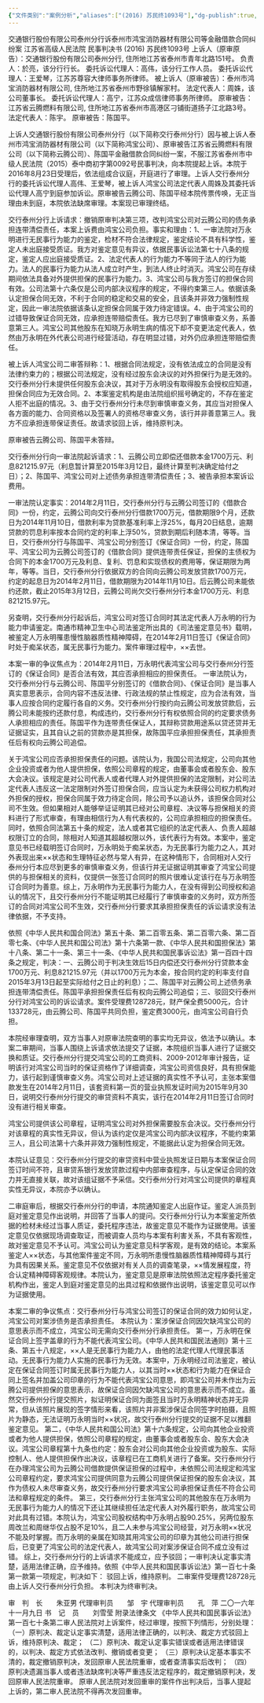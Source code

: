 ```yaml
---
{"文件类别":"案例分析","aliases":["(2016) 苏民终1093号"],"dg-publish":true,"permalink":"/案例分析case/裁判文书/交通银行股份有限公司泰州分行诉泰州市鸿宝消防器材有限公司等金融借款合同纠纷案/","dgPassFrontmatter":true,"created":"2024-07-10T09:46:01.741+08:00","updated":"2024-09-11T13:02:18.336+08:00"}
---
```


交通银行股份有限公司泰州分行诉泰州市鸿宝消防器材有限公司等金融借款合同纠纷案
江苏省高级人民法院
民事判决书
(2016) 苏民终1093号
上诉人（原审原告）：交通银行股份有限公司泰州分行, 住所地江苏省泰州市青年北路151号。
负责人：於亮，该分行行长。
委托诉讼代理人：高伟，该分行工作人员。
委托诉讼代理人：王爱琴，江苏苏尊容大律师事务所律师。
被上诉人（原审被告）：泰州市鸿宝消防器材有限公司, 住所地江苏省泰州市野徐镇解家村。
法定代表人：周姝，该公司董事长。
委托诉讼代理人：高宁，江苏众成信律师事务所律师。
原审被告：江苏省云腾燃料有限公司, 住所地江苏省泰州市高港区刁铺街道扬子江北路3号。
法定代表人：陈宇。
原审被告：陈国平。

上诉人交通银行股份有限公司泰州分行（以下简称交行泰州分行）因与被上诉人泰州市鸿宝消防器材有限公司（以下简称鸿宝公司）、原审被告江苏省云腾燃料有限公司（以下简称云腾公司）、陈国平金融借款合同纠纷一案，不服江苏省泰州市中级人民法院（2015）泰中商初字第0092号民事判决，向本院提起上诉。本院于2016年8月23日受理后，依法组成合议庭，开庭进行了审理。上诉人交行泰州分行的委托诉讼代理人高伟、王爱琴，被上诉人鸿宝公司法定代表人周姝及其委托诉讼代理人高宁到庭参加诉讼。原审被告云腾公司、陈国平经本院传票传唤，无正当理由未到庭，本院依法缺席审理。本案现已审理终结。

交行泰州分行上诉请求：撤销原审判决第三项，改判鸿宝公司对云腾公司的债务承担连带清偿责任，本案上诉费由鸿宝公司负担。事实和理由：1、一审法院对万永明进行无民事行为能力的鉴定，检材不符合法律规定，鉴定结论不具有科学性，鉴定人未出庭接受质证。我方对鉴定意见有异议，依据民事诉讼法第七十八条的规定，鉴定人应出庭接受质证。2、法定代表人的行为能力不等同于法人的行为能力。法人的民事行为能力从法人成立时产生，到法人终止时消灭。鸿宝公司在存续期间依法具备对外提供担保的民事行为能力。3、鸿宝公司与我方签订的担保合同有效。公司法第十六条仅是公司内部决议程序的规定，不得约束第三人。依据该条认定担保合同无效，不利于合同的稳定和交易的安全，且该条并非效力强制性规定，因此一审法院依据该条认定担保合同属于效力待定错误。4、由于鸿宝公司的过错导致保证合同无效，应承担连带赔偿责任。我方已尽到了审慎审查义务，系善意第三人。鸿宝公司其他股东在知晓万永明生病的情况下却不变更法定代表人，依然由万永明在外代表公司进行经营活动，存在明显过错，对外仍应承担连带赔偿责任。

被上诉人鸿宝公司二审答辩称：1、根据合同法规定，没有依法成立的合同是没有法律约束力的；根据公司法规定，没有经过股东会决议的对外担保行为是无效的。交行泰州分行未提供任何股东会决议，其对于万永明没有取得股东会授权应知道，担保合同应为无效合同。2、本案鉴定机构是由法院组织摇号确定的，不存在鉴定人拒不出庭的情况。3、由于交行泰州分行未尽到审慎审查义务，其应当对担保人各方面的能力、合同资格以及签署人的资格尽审查义务，该行并非善意第三人。我方不应承担连带保证责任。故请求驳回上诉，维持原判决。

原审被告云腾公司、陈国平未答辩。

交行泰州分行向一审法院起诉请求：1、云腾公司立即偿还借款本金1700万元、利息821215.97元（利息暂计算至2015年3月12日，最终计算至判决确定给付之日）；2、陈国平、鸿宝公司对上述债务承担连带清偿责任；3、被告承担本案诉讼费用。

一审法院认定事实：2014年2月11日，交行泰州分行与云腾公司签订的《借款合同》一份，约定，云腾公司向交行泰州分行借款1700万元，借款期限9个月，还款日为2014年11月10日，借款利率为贷款基准利率上浮25%，每月20日结息，逾期贷款的罚息利率按本合同约定的利率上浮50%，贷款到期后利随本清，等等。当日，交行泰州分行与陈国平、鸿宝公司分别签订《保证合同》一份，约定，陈国平、鸿宝公司为云腾公司签订的《借款合同》提供连带责任保证，担保的主债权为合同下的本金1700万元及利息、复利、罚息和实现债权的费用等，保证期限为两年，等等。当日，交行泰州分行依据双方的合同向云腾公司发放贷款1700万元，约定的起息日为2014年2月11日，借款期限为2014年11月10日。后云腾公司未能依约还款，截止2015年3月12日，云腾公司尚欠交行泰州分行本金1700万元、利息821215.97元。

另查明，交行泰州分行起诉后，鸿宝公司对签订合同时其法定代表人万永明的行为能力申请鉴定。南通市精神卫生中心司法鉴定所出具的《司法鉴定意见书》载明，被鉴定人万永明罹患慢性脑器质性精神障碍，在2014年2月11日签订《保证合同》时处于痴呆状态，属无民事行为能力。案件审理过程中，××去世。

本案一审的争议焦点为：2014年2月11日，万永明代表鸿宝公司与交行泰州分行签订的《保证合同》是否合法有效，其应否承担相应的担保责任。
一审法院认为，交行泰州分行与云腾公司、陈国平分别签订的《借款合同》、《保证合同》是当事人真实意思表示，合同内容不违反法律、行政法规的禁止性规定，应为合法有效，当事人应按合同约定履行各自的义务。交行泰州分行按约向云腾公司发放贷款后，云腾公司未能按约还款付息，构成违约，交行泰州分行有权依照合同的约定要求债务人承担相应的责任。陈国平作为连带责任保证人，其辩称贷款用途系以贷还贷并无证据证实，且其自认之前的贷款亦是其担保，故陈国平应承担担保责任，其承担责任后有权向云腾公司追偿。

关于鸿宝公司应否承担担保责任的问题。该院认为，我国公司法规定，公司向其他企业投资或者为他人提供担保，依照公司章程的规定，由董事会或者股东会、股东大会决议。该规定是对公司代表人或者代理人对外提供担保的法定限制，对公司法定代表人违反这一法定限制对外签订担保合同，应当认定为未获得公司权力机构对外担保的授权，担保合同属于效力待定合同，除公司予以追认外，该担保合同对公司不生效。但如果相对人能够举证证明其已经对公司章程、决议等与担保相关的资料进行了形式审查，有理由相信行为人有代表权的，公司应承担相应的担保责任。同时，依照合同法第五十条的规定，法人或者其它组织的法定代表人、负责人超越权限订立的合同，除相对人知道其超越权限以外，该代表行为有效。本案中，鉴定意见书已经载明签订合同时，万永明处于痴呆状态，为无民事行为能力之人，其对外表现出来××状态和生理特征必然与常人有异，在这种情形下，合同相对人交行泰州分行本应尽到更多的审慎审查义务，但该行并无证据证明其审查了鸿宝公司提供的与担保相关的资料，仅提供一张签订合同时的照片很难认定该行在与万永明签订合同时为善意。综上，万永明作为无民事行为能力人，在没有得到公司授权和追认的情况下，且交行泰州分行不能证明其已经履行了审慎审查的义务时，双方所签订的合同对鸿宝公司不生效，交行泰州分行要求其承担担保责任的诉讼请求没有法律依据，不予支持。

依照《中华人民共和国合同法》第五十条、第二百零五条、第二百零六条、第二百零七条、《中华人民共和国公司法》第十六条第一款、《中华人民共和国担保法》第十八条、第二十一条、第三十一条、《中华人民共和国民事诉讼法》第一百四十四条之规定，判决：一、云腾公司于判决生效后15日内偿还交行泰州分行贷款本金1700万元、利息821215.97元（并以1700万元为本金，按合同约定的利率支付自2015年3月13日起至实际给付之日止的利息）；二、陈国平对云腾公司上述债务承担连带清偿责任。陈国平承担担保责任后有权向云腾公司追偿；三、驳回交行泰州分行对鸿宝公司的诉讼请求。案件受理费128728元，财产保全费5000元，合计133728元，由云腾公司、陈国平共同负担，鉴定费3000元，由鸿宝公司自行负担。

本院经审理查明，双方当事人对原审法院查明的事实均无异议，依法予以确认。本案二审期间，当事人围绕上诉请求依法提交了证据，本院组织当事人进行了证据交换和质证。交行泰州分行提交鸿宝公司的工商资料、2009-2012年审计报告，证明该行对鸿宝公司当时的保证资格作了详细调查，鸿宝公司资信良好，具有担保能力，该行起到谨慎审查义务。鸿宝公司对上述证据的真实性不予认可，主张本案借款发生在2014年2月11日，该套资料第一页的营业执照发证时间为2015年9月30日，说明交行泰州分行提交的审贷资料不真实，该行在2014年2月11日签订合同时没有进行相关审查。

鸿宝公司提供该公司章程，证明鸿宝公司对外担保需要股东会决议。交行泰州分行对该章程的真实性无异议，但认为该约定仅是鸿宝公司内部决议程序，不能约束第三人，且公司法第十六条并非效力强制性规定，不能据此认定为担保合同无效。

本院认证意见：交行泰州分行提交的审贷资料中营业执照发证日期与本案保证合同签订时间不符，且审贷系银行发放贷款过程中内部审查程序，与认定保证合同的效力并无直接关联，故对该组证据不予采信。交行泰州分行对鸿宝公司提供的章程真实性无异议，本院亦予以确认。

二审庭审后，根据交行泰州分行的申请，本院通知鉴定人出庭作证。鉴定人派员到庭对鉴定意见作出说明，并回答了当事人的提问。交行泰州分行认为本案鉴定所依据的检材未经过当事人质证，委托程序违法，故鉴定意见不能作为证据使用。该鉴定意见仅依据现场调查取证，而被调查人员均与本案有利害关系，不具有客观性，故对鉴定意见不予认可。鸿宝公司认为鉴定意见科学客观，是有效的结论。本案系鉴定人××状态，与其他案件鉴定不同，万永明所患慢性脑器质性精神障碍与其行为具有因果关系。鉴定意见不仅依据对有关人员的调查笔录，××情发展程度，符合认定精神障碍客观规律。本院认为，鉴定意见是原审法院依照法定程序委托鉴定机构作出，鉴定人到庭对鉴定意见的出具过程和依据作出说明，该鉴定意见可以作为证据使用。

本案二审的争议焦点：交行泰州分行与鸿宝公司签订的保证合同的效力如何认定，鸿宝公司对案涉债务是否承担责任。
本院认为：案涉保证合同因欠缺鸿宝公司的意思表示而不成立，鸿宝公司无需向交行泰州分行承担责任。
第一，万永明在保证合同上签字盖章的行为不能代表鸿宝公司。《中华人民共和国民法通则》第十三条、第五十八规定，××人是无民事行为能力人，由他的法定代理人代理民事活动。无民事行为能力人实施的民事行为无效。本案中，万永明经过司法鉴定，被认定在保证合同签订时属无民事行为能力人，以其当时××状态和行为能力在保证合同上签名并加盖公司印章的行为不能代表鸿宝公司意思，即鸿宝公司并未作出为云腾公司提供担保的意思表示，故保证合同因欠缺鸿宝公司的意思表示而不成立。虽然交行泰州分行提交照片，拟证明保证合同为面签且当时万永明精神状态并无异常，但从该照片展现的签字情形来看，该照片并非案涉保证合同签字时拍摄，且照片为静态，无法证明万永明当时××状况，故交行泰州分行提交的证据不足以推翻鉴定意见。
第二，《中华人民共和国公司法》第十六条规定，公司向其他企业投资或者为他人提供担保，依照公司章程的规定，由董事会或者股东会、股东大会决议。鸿宝公司章程第十九条也约定：股东会对公司向其他企业投资或为股东、实际控制人、他人提供担保作出决议，该章程已在工商机关进行了备案。交行泰州分行在办理鸿宝公司为云腾公司借款提供保证担保的过程中，未依照公司法规定和鸿宝公司章程约定，要求鸿宝公司提供同意为云腾公司提供保证担保的股东会决议，其作为债权人未尽审查义务，故交行泰州分行要求鸿宝公司承担保证责任不符合公司法和章程规定的条件。
第三，交行泰州分行主张鸿宝公司的其他股东在万永明为无民事行为能力人的情况下还让其继续担任法定代表人对外履行职务，故鸿宝公司对此具有过错。本院认为，鸿宝公司股权结构中万永明占股90.25%，另两位股东周改兰和周继华仅占股不足10%，且二人未参与鸿宝公司经营，对万永明××状况不能及时掌握。而万永明的亲属在知晓其用鸿宝公司的印章为其他公司进行担保后，已变更了鸿宝公司的法定代表人，故鸿宝公司对案涉保证合同不成立没有过错。
综上，交行泰州分行的上诉请求不能成立，应予驳回；一审判决认定事实清楚，适用法律正确，应予维持。依照《中华人民共和国民事诉讼法》第一百七十条第一款第一项规定，判决如下：
驳回上诉，维持原判。
二审案件受理费128728元由上诉人交行泰州分行负担。
本判决为终审判决。
     
审　判　长　　朱亚男
代理审判员　　邹　宇
代理审判员　　孔　萍
二〇一六年十一月九日
书　记　员　　刘雪莹
附录法律条文
《中华人民共和国民事诉讼法》
第一百七十条第二审人民法院对上诉案件，经过审理，按照下列情形，分别处理：
（一）原判决、裁定认定事实清楚，适用法律正确的，以判决、裁定方式驳回上诉，维持原判决、裁定；
（二）原判决、裁定认定事实错误或者适用法律错误的，以判决、裁定方式依法改判、撤销或者变更；
（三）原判决认定基本事实不清的，裁定撤销原判决，发回原审人民法院重审，或者查清事实后改判；
（四）原判决遗漏当事人或者违法缺席判决等严重违反法定程序的，裁定撤销原判决，发回原审人民法院重审。
原审人民法院对发回重审的案件作出判决后，当事人提起上诉的，第二审人民法院不得再次发回重审。
